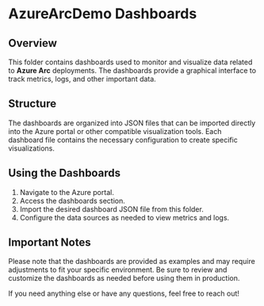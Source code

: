 # AzureArcDemo Dashboards

## Overview

This folder contains dashboards used to monitor and visualize data related to **Azure Arc** deployments. The dashboards provide a graphical interface to track metrics, logs, and other important data.

## Structure

The dashboards are organized into JSON files that can be imported directly into the Azure portal or other compatible visualization tools. Each dashboard file contains the necessary configuration to create specific visualizations.

## Using the Dashboards

1. Navigate to the Azure portal.
2. Access the dashboards section.
3. Import the desired dashboard JSON file from this folder.
4. Configure the data sources as needed to view metrics and logs.

## Important Notes

Please note that the dashboards are provided as examples and may require adjustments to fit your specific environment. Be sure to review and customize the dashboards as needed before using them in production.

If you need anything else or have any questions, feel free to reach out!
